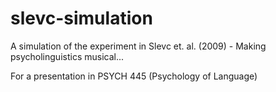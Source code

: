 # slevc-simulation
A simulation of the experiment in Slevc et. al. (2009) - Making psycholinguistics musical...

For a presentation in PSYCH 445 (Psychology of Language)
